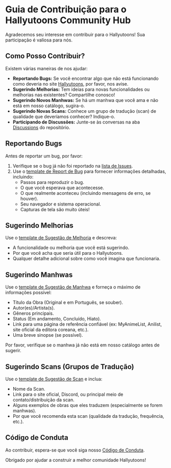 # Guia de Contribuição para o Hallyutoons Community Hub

Agradecemos seu interesse em contribuir para o Hallyutoons! Sua participação é valiosa para nós.

## Como Posso Contribuir?

Existem várias maneiras de nos ajudar:

*   **Reportando Bugs:** Se você encontrar algo que não está funcionando como deveria no site [Hallyutoons](https://hallyutoons.site), por favor, nos avise.
*   **Sugerindo Melhorias:** Tem ideias para novas funcionalidades ou melhorias nas existentes? Compartilhe conosco!
*   **Sugerindo Novos Manhwas:** Se há um manhwa que você ama e não está em nosso catálogo, sugira-o.
*   **Sugerindo Novas Scans:** Conhece um grupo de tradução (scan) de qualidade que deveríamos conhecer? Indique-o.
*   **Participando de Discussões:** Junte-se às conversas na aba [Discussions](https://github.com/SEU_USUARIO/hallyutoons-catalog/discussions) do repositório.

## Reportando Bugs

Antes de reportar um bug, por favor:

1.  Verifique se o bug já não foi reportado na [lista de Issues](https://github.com/REEDScx/hallyutoons-catalog/issues).
2.  Use o [template de Report de Bug](https://github.com/REEDScx/hallyutoons-catalog/issues) para fornecer informações detalhadas, incluindo:
    *   Passos para reproduzir o bug.
    *   O que você esperava que acontecesse.
    *   O que realmente aconteceu (incluindo mensagens de erro, se houver).
    *   Seu navegador e sistema operacional.
    *   Capturas de tela são muito úteis!

## Sugerindo Melhorias

Use o [template de Sugestão de Melhoria](https://github.com/REEDScx/hallyutoons-catalog/issues) e descreva:

*   A funcionalidade ou melhoria que você está sugerindo.
*   Por que você acha que seria útil para o Hallyutoons.
*   Qualquer detalhe adicional sobre como você imagina que funcionaria.

## Sugerindo Manhwas

Use o [template de Sugestão de Manhwa](https://github.com/REEDScx/hallyutoons-catalog/issues) e forneça o máximo de informações possível:

*   Título da Obra (Original e em Português, se souber).
*   Autor(es)/Artista(s).
*   Gêneros principais.
*   Status (Em andamento, Concluído, Hiato).
*   Link para uma página de referência confiável (ex: MyAnimeList, Anilist, site oficial da editora coreana, etc.).
*   Uma breve sinopse (se possível).

Por favor, verifique se o manhwa já não está em nosso catálogo antes de sugerir.

## Sugerindo Scans (Grupos de Tradução)

Use o [template de Sugestão de Scan](https://github.com/REEDScx/hallyutoons-catalog/issues) e inclua:

*   Nome da Scan.
*   Link para o site oficial, Discord, ou principal meio de contato/distribuição da scan.
*   Alguns exemplos de obras que eles traduzem (especialmente se forem manhwas).
*   Por que você recomenda esta scan (qualidade da tradução, frequência, etc.).

## Código de Conduta

Ao contribuir, espera-se que você siga nosso [Código de Conduta](CODE_OF_CONDUCT.md).

Obrigado por ajudar a construir a melhor comunidade Hallyutoons!
